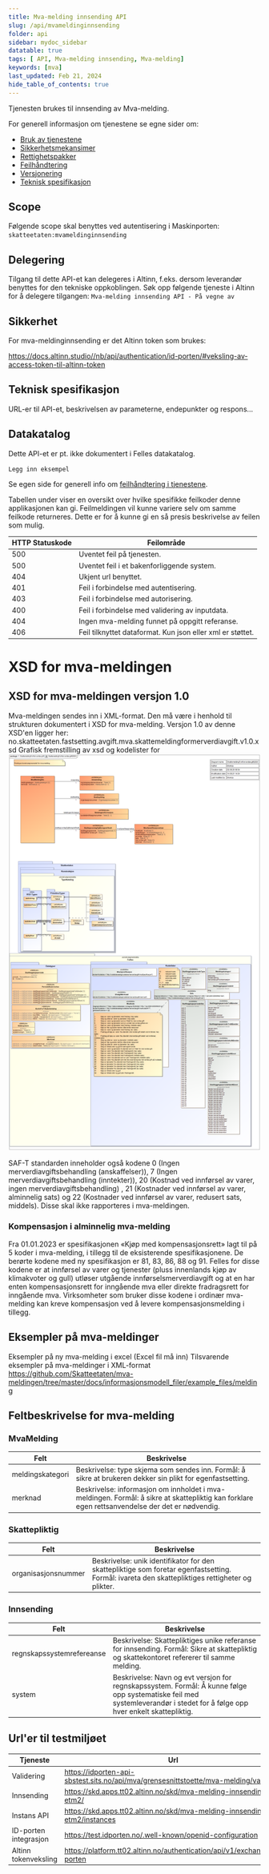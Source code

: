 ```yaml
---
title: Mva-melding innsending API
slug: /api/mvameldinginnsending
folder: api
sidebar: mydoc_sidebar
datatable: true
tags: [ API, Mva-melding innsending, Mva-melding]
keywords: [mva]
last_updated: Feb 21, 2024
hide_table_of_contents: true
---
```


<Summary>Tjenesten brukes til innsending av Mva-melding.</Summary>

<Tabs underline={true}>
<TabItem headerText="Om tjenesten" itemKey="itemKey-1" default>

For generell informasjon om tjenestene se egne sider om:
* [Bruk av tjenestene](../om/bruk.md)
* [Sikkerhetsmekansimer](../om/sikkerhet.md)
* [Rettighetspakker](../om/rettighetspakker.md)
* [Feilhåndtering](../om/feil.md)
* [Versjonering](../om/versjoner.md)
* [Teknisk spesifikasjon](../om/tekniskspesifikasjon.md)

## Scope
Følgende scope skal benyttes ved autentisering i Maskinporten: `skatteetaten:mvameldinginnsending`

## Delegering
Tilgang til dette API-et kan delegeres i Altinn, f.eks. dersom leverandør benyttes for den tekniske oppkoblingen. Søk opp følgende tjeneste i Altinn for å delegere tilgangen: `Mva-melding innsending API - På vegne av`

## Sikkerhet
For mva-meldinginnsending er det Altinn token som brukes:

https://docs.altinn.studio//nb/api/authentication/id-porten/#veksling-av-access-token-til-altinn-token

## Teknisk spesifikasjon
URL-er til API-et, beskrivelsen av parameterne, endepunkter og respons...

## Datakatalog
Dette API-et er pt. ikke dokumentert i Felles datakatalog.

</TabItem>
<TabItem headerText="Eksempler" itemKey="itemKey-2"> 

```
Legg inn eksempel
```

</TabItem>
<TabItem headerText="Feilkoder" itemKey="itemKey-3">

Se egen side for generell info om [feilhåndtering i tjenestene](../om/feil.md).

Tabellen under viser en oversikt over hvilke spesifikke feilkoder denne applikasjonen kan gi. Feilmeldingen vil kunne variere selv om samme feilkode returneres. Dette er for å kunne gi en så presis beskrivelse av feilen som mulig.
  
| HTTP Statuskode | Feilområde                                                 |
|-----------------|------------------------------------------------------------|
| 500             | Uventet feil på tjenesten.                                 |
| 500             | Uventet feil i et bakenforliggende system.                 |
| 404             | Ukjent url benyttet.                                       |
| 401             | Feil i forbindelse med autentisering.                      |
| 403             | Feil i forbindelse med autorisering.                       |
| 400             | Feil i forbindelse med validering av inputdata.            |
| 404             | Ingen mva-melding funnet på oppgitt referanse.             |
| 406             | Feil tilknyttet dataformat. Kun json eller xml er støttet. |
  
</TabItem>
<TabItem headerText="Informasjonsmodell" itemKey="itemKey-4">

# XSD for mva-meldingen

## XSD for mva-meldingen versjon 1.0
Mva-meldingen sendes inn i XML-format. Den må være i henhold til strukturen dokumentert i XSD for mva-melding.
Versjon 1.0 av denne XSD'en ligger her: no.skatteetaten.fastsetting.avgift.mva.skattemeldingformerverdiavgift.v1.0.xsd
Grafisk fremstilling av xsd og kodelister for [![mva-meldingen:](../../static/img/SkattemeldingForMerverdiavgift2020.png)](../../static/img/SkattemeldingForMerverdiavgift2020.png) 

SAF-T standarden inneholder også kodene 0 (Ingen merverdiavgiftsbehandling (anskaffelser)), 7 (Ingen merverdiavgiftsbehandling (inntekter)), 20 (Kostnad ved innførsel av varer, ingen merverdiavgiftsbehandling)
, 21 (Kostnader ved innførsel av varer, alminnelig sats) og 22 (Kostnader ved innførsel av varer, redusert sats, middels). Disse skal ikke rapporteres i mva-meldingen.

### Kompensasjon i alminnelig mva-melding
Fra 01.01.2023 er spesifikasjonen «Kjøp med kompensasjonsrett» lagt til på 5 koder i mva-melding, i tillegg til de eksisterende spesifikasjonene. De berørte kodene med ny spesifikasjon er 81, 83, 86, 88 og 91. Felles for disse kodene er at innførsel av varer og tjenester (pluss innenlands kjøp av klimakvoter og gull) utløser utgående innførselsmerverdiavgift og at en har enten kompensasjonsrett for inngående mva eller direkte fradragsrett for inngående mva. Virksomheter som bruker disse kodene i ordinær mva-melding kan kreve kompensasjon ved å levere kompensasjonsmelding i tillegg.

## Eksempler på mva-meldinger
Eksempler på ny mva-melding i excel (Excel fil må inn)
Tilsvarende eksempler på mva-meldinger i XML-format https://github.com/Skatteetaten/mva-meldingen/tree/master/docs/informasjonsmodell_filer/example_files/melding

## Feltbeskrivelse for mva-melding

### MvaMelding

| Felt | Beskrivelse                                                           |
|-----------------|------------------------------------------------------------|
| meldingskategori  | Beskrivelse: type skjema som sendes inn. Formål: å sikre at brukeren dekker sin plikt for egenfastsetting. |
| merknad             | Beskrivelse: informasjon om innholdet i mva-meldingen. Formål: å sikre at skattepliktig kan forklare egen rettsanvendelse der det er nødvendig. |

### Skattepliktig

| Felt | Beskrivelse                                                           |
|-----------------|------------------------------------------------------------|
| organisasjonsnummer | Beskrivelse: unik identifikator for den skattepliktige som foretar egenfastsetting. Formål: ivareta den skattepliktiges rettigheter og plikter. |

### Innsending 
| Felt | Beskrivelse                                                           |
|-----------------|------------------------------------------------------------|
| regnskapssystemrefereanse	| 	Beskrivelse: Skattepliktiges unike referanse for innsending. Formål: Sikre at skattepliktig og skattekontoret refererer til samme melding. |
| system             | Beskrivelse: Navn og evt versjon for regnskapssystem. Formål: Å kunne følge opp systematiske feil med systemleverandør i stedet for å følge opp hver enkelt skattepliktig. |



</TabItem>
<TabItem headerText="Test" itemKey="itemKey-5">

## Url'er til testmiljøet

| Tjeneste |	Url |
|----------|-------|
| Validering | https://idporten-api-sbstest.sits.no/api/mva/grensesnittstoette/mva-melding/valider  |
| Innsending |	https://skd.apps.tt02.altinn.no/skd/mva-melding-innsending-etm2/  |
| Instans API |	https://skd.apps.tt02.altinn.no/skd/mva-melding-innsending-etm2/instances  |
| ID-porten integrasjon |	https://test.idporten.no/.well-known/openid-configuration  |
| Altinn tokenveksling |	https://platform.tt02.altinn.no/authentication/api/v1/exchange/id-porten |
  
</TabItem>
</Tabs>

